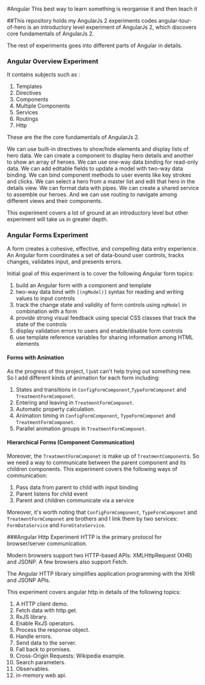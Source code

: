 #Angular
This best way to learn something is reorganise it and then teach it

##This repository holds my AngularJs 2 experiments codes 
angular-tour-of-hero is an introductory level experiment of AngularJs 2, which discovers core fundamentals of AngularJs 2.

The rest of experiments goes into different parts of Angular in details.

### Angular Overview Experiment
It contains subjects such as :

1. Templates
2. Directives
3. Components
4. Multiple Components
5. Services
6. Routings
7. Http

These are the the core fundamentals of AngularJs 2. 

We can use built-in directives to show/hide elements and display lists of hero data. We can create a component to display hero details and another to show an array of heroes. We can use one-way data binding for read-only data. We can add editable fields to update a model with two-way data binding. We can bind component methods to user events like key strokes and clicks. We can select a hero from a master list and edit that hero in the details view. We can format data with pipes. We can create a shared service to assemble our heroes. And we can use routing to navigate among different views and their components. 

This experiment covers a lot of ground at an introductory level but other experiment will take us in greater depth.

### Angular Forms Experiment
A form creates a cohesive, effective, and compelling data entry experience. 
An Angular form coordinates a set of data-bound user controls, 
tracks changes, validates input, and presents errors.

Initial goal of this experiment is to cover the following Angular form topics:

1. build an Angular form with a component and template
2. two-way data bind with `[(ngModel)]` syntax for reading and writing values to input controls
3. track the change state and validity of form controls using `ngModel` in combination with a form
4. provide strong visual feedback using special CSS classes that track the state of the controls
5. display validation errors to users and enable/disable form controls
6. use template reference variables for sharing information among HTML elements

#### Forms with Animation
As the progress of this project, I just can't help trying out something new. So I add different kinds of 
animation for each form including:

1. States and transitions in `ConfigFormComponent`,`TypeFormComponet` and `TreatmentFormComponet`.
2. Entering and leaving in `TreatmentFormComponet`.
3. Automatic property calculation. 
4. Animation timing in `ConfigFormComponent`, `TypeFormComponet` and `TreatmentFormComponet`.
5. Parallel animation groups in `TreatmentFormComponet`.
 
#### Hierarchical Forms (Component Communication)
Moreover, the `TreatmentFormComponet` is make up of `TreatmentComponent`s. So we need a way to communicate 
between the parent component and its children components. This experiment covers the following ways of communication:

1. Pass data from parent to child with input binding
2. Parent listens for child event
3. Parent and children communicate via a service

Moreover, it's worth noting that `ConfigFormComponent`, `TypeFormComponet` and `TreatmentFormComponet` 
are brothers and I link them by two services: `FormDataService` and `FormStateService`. 



###Angular Http Experiment
HTTP is the primary protocol for browser/server communication.

Modern browsers support two HTTP-based APIs: XMLHttpRequest (XHR) and JSONP. A few browsers also support Fetch.

The Angular HTTP library simplifies application programming with the XHR and JSONP APIs.

This experiment covers angular http in details of the following topics:

1. A HTTP client demo.
2. Fetch data with http.get.
3. RxJS library.
4. Enable RxJS operators.
5. Process the response object.
6. Handle errors.
7. Send data to the server.
8. Fall back to promises.
9. Cross-Origin Requests: Wikipedia example.
10. Search parameters.
11. Observables.
12. in-memory web api.


